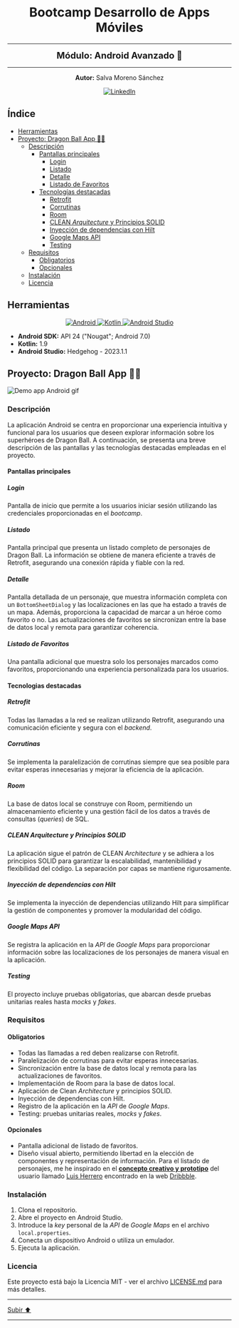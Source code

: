 <a name="top"></a>

<h1 align="center">
  <strong><span>Bootcamp Desarrollo de Apps Móviles </span></strong>
</h1>

---

<p align="center">
  <strong><span style="font-size:20px;">Módulo: Android Avanzado 🤖</span></strong>
</p>

---

<p align="center">
  <strong>Autor:</strong> Salva Moreno Sánchez
</p>

<p align="center">
  <a href="https://www.linkedin.com/in/salvador-moreno-sanchez/">
    <img src="https://img.shields.io/badge/LinkedIn-0077B5?style=for-the-badge&logo=linkedin&logoColor=white" alt="LinkedIn">
  </a>
</p>

## Índice
 
* [Herramientas](#herramientas)
* [Proyecto: Dragon Ball App 🦸🏼](#proyecto)
	* [Descripción](#descripcion)
		* [Pantallas principales](#pantallasPrincipales)
			* [Login](#login)
			* [Listado](#listado)
			* [Detalle](#detalle)
			* [Listado de Favoritos](#listadoFavoritos)
		* [Tecnologías destacadas](#tecnologiasDestacadas)
			* [Retrofit](#retrofit)
			* [Corrutinas](#corrutinas)
			* [Room](#room)
			* [CLEAN *Arquitecture* y Principios SOLID](#clean)
			* [Inyección de dependencias con Hilt](#hilt)
			* [Google Maps API](#maps)
			* [Testing](#testing)
	* [Requisitos](#requisitos)
		* [Obligatorios](#obligatorios)
		* [Opcionales](#opcionales)
	* [Instalación](#instalacion)
	* [Licencia](#licencia)

<a name="herramientas"></a>
## Herramientas

<p align="center">

<a href="https://www.apple.com/es/ios/ios-17/">
   <img src="https://img.shields.io/badge/Android-3DDC84?style=for-the-badge&logo=android&logoColor=white" alt="Android">
 </a>
  
 <a href="https://www.swift.org/documentation/">
   <img src="https://img.shields.io/badge/kotlin-%237F52FF.svg?style=for-the-badge&logo=kotlin&logoColor=white" alt="Kotlin">
 </a>
  
 <a href="https://developer.apple.com/xcode/">
   <img src="https://img.shields.io/badge/Android%20Studio-3DDC84.svg?style=for-the-badge&logo=android-studio&logoColor=white" alt="Android Studio">
 </a>
  
</p>

* **Android SDK:** API 24 ("Nougat"; Android 7.0)
* **Kotlin:** 1.9
* **Android Studio:** Hedgehog - 2023.1.1

<a name="proyecto"></a>
## Proyecto: Dragon Ball App 🦸🏼

![Demo app Android gif](images/demoAppAndroid.gif)

<a name="descripcion"></a>
### Descripción

La aplicación Android se centra en proporcionar una experiencia intuitiva y funcional para los usuarios que deseen explorar información sobre los superhéroes de Dragon Ball. A continuación, se presenta una breve descripción de las pantallas y las tecnologías destacadas empleadas en el proyecto.

<a name="pantallasPrincipales"></a>
#### Pantallas principales

<a name="login"></a>
##### Login

Pantalla de inicio que permite a los usuarios iniciar sesión utilizando las credenciales proporcionadas en el *bootcamp*.

<a name="listado"></a>
##### Listado

Pantalla principal que presenta un listado completo de personajes de Dragon Ball. La información se obtiene de manera eficiente a través de Retrofit, asegurando una conexión rápida y fiable con la red.

<a name="detalle"></a>
##### Detalle

Pantalla detallada de un personaje, que muestra información completa con un `BottomSheetDialog` y las localizaciones en las que ha estado a través de un mapa. Además, proporciona la capacidad de marcar a un héroe como favorito o no. Las actualizaciones de favoritos se sincronizan entre la base de datos local y remota para garantizar coherencia.

<a name="listadoFavoritos"></a>
##### Listado de Favoritos

Una pantalla adicional que muestra solo los personajes marcados como favoritos, proporcionando una experiencia personalizada para los usuarios.

<a name="tecnologiasDestacadas"></a>
#### Tecnologias destacadas

<a name="retrofit"></a>
##### Retrofit

Todas las llamadas a la red se realizan utilizando Retrofit, asegurando una comunicación eficiente y segura con el *backend*.

<a name="corrutinas"></a>
##### Corrutinas

Se implementa la paralelización de corrutinas siempre que sea posible para evitar esperas innecesarias y mejorar la eficiencia de la aplicación.

<a name="room"></a>
##### Room

La base de datos local se construye con Room, permitiendo un almacenamiento eficiente y una gestión fácil de los datos a través de consultas (*queries*) de SQL.

<a name="clean"></a>
##### CLEAN *Arquitecture* y Principios SOLID

La aplicación sigue el patrón de CLEAN *Architecture* y se adhiera a los principios SOLID para garantizar la escalabilidad, mantenibilidad y flexibilidad del código. La separación por capas se mantiene rigurosamente.

<a name="hilt"></a>
##### Inyección de dependencias con Hilt

Se implementa la inyección de dependencias utilizando Hilt para simplificar la gestión de componentes y promover la modularidad del código.

<a name="maps"></a>
##### Google Maps API

Se registra la aplicación en la *API* de *Google Maps* para proporcionar información sobre las localizaciones de los personajes de manera visual en la aplicación.

<a name="testing"></a>
##### Testing

El proyecto incluye pruebas obligatorias, que abarcan desde pruebas unitarias reales hasta *mocks* y *fakes*.

<a name="requisitos"></a>
### Requisitos

<a name="obligatorios"></a>
#### Obligatorios

* Todas las llamadas a red deben realizarse con Retrofit.
* Paralelización de corrutinas para evitar esperas innecesarias.
* Sincronización entre la base de datos local y remota para las actualizaciones de favoritos.
* Implementación de Room para la base de datos local.
* Aplicación de Clean *Architecture* y principios SOLID.
* Inyección de dependencias con Hilt.
* Registro de la aplicación en la *API* de *Google Maps*.
* Testing: pruebas unitarias reales, *mocks* y *fakes*.

<a name="opcionales"></a>
#### Opcionales

* Pantalla adicional de listado de favoritos.
* Diseño visual abierto, permitiendo libertad en la elección de componentes y representación de información. Para el listado de personajes, me he inspirado en el **[concepto creativo y prototipo](https://dribbble.com/shots/2671572-Marvel-App/attachments/537660?mode=media)** del usuario llamado [Luis Herrero](https://dribbble.com/luisherrero) encontrado en la web [Dribbble](https://dribbble.com).

<a name="instalacion"></a>
### Instalación

1. Clona el repositorio.
2. Abre el proyecto en Android Studio.
3. Introduce la *key* personal de la *API* de *Google Maps* en el archivo `local.properties`.
3. Conecta un dispositivo Android o utiliza un emulador.
4. Ejecuta la aplicación.

<a name="licencia"></a>
### Licencia

Este proyecto está bajo la Licencia MIT - ver el archivo [LICENSE.md](https://github.com/salvaMsanchez/DragonBallApp-Android/blob/main/LICENSE.md) para más detalles.

---

[Subir ⬆️](#top)

---



